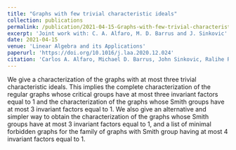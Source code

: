 ```yaml
---
title: "Graphs with few trivial characteristic ideals"
collection: publications
permalink: /publication/2021-04-15-Graphs-with-few-trivial-characteristic-ideals
excerpt: 'Joint work with: C. A. Alfaro, M. D. Barrus and J. Sinkovic'
date: 2021-04-15
venue: 'Linear Algebra and its Applications'
paperurl: 'https://doi.org/10.1016/j.laa.2020.12.024'
citation: 'Carlos A. Alfaro, Michael D. Barrus, John Sinkovic, Ralihe R. Villagrán. &quot;Graphs with few trivial characteristic ideals.&quot; <i>Linear Algebra and its Applications</i>. 615, <b>(2021)</b>, Pages 155-174.'
---
```


We give a characterization of the graphs with at most three trivial characteristic ideals. This implies the complete characterization of the regular graphs whose critical groups have at most three invariant factors equal to 1 and the characterization of the graphs whose Smith groups have at most 3 invariant factors equal to 1. We also give an alternative and simpler way to obtain the characterization of the graphs whose Smith groups have at most 3 invariant factors equal to 1, and a list of minimal forbidden graphs for the family of graphs with Smith group having at most 4 invariant factors equal to 1.
